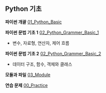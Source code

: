 ## Python 기초

**파이썬 개괄** [01_Python_Basic](https://github.com/hyunjung20222/TIL/blob/main/Language/Python/01_Python_Basic.md)

**파이썬 문법 기초 1** [02_Python_Grammer_Basic_1](https://github.com/hyunjung20222/TIL/blob/main/Language/Python/02_Python_Grammer_Basic_1.md)

* 변수, 자료형, 연산자, 제어 흐름

**파이썬 문법 기초 2** [02_Python_Grammer_Basic_2](https://github.com/hyunjung20222/TIL/blob/main/Language/Python/02_Python_Grammer_Basic_2.md)

* 데이터 구조, 함수, 객체와 클래스

**모듈과 파일** [03_Module](https://github.com/hyunjung20222/TIL/blob/main/Language/Python/03_Module.md)

**연습 문제** [00_Practice](https://github.com/hyunjung20222/TIL/blob/main/Language/Python/00_Practice.md) 

